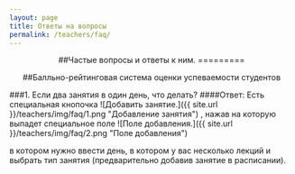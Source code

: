 ```yaml
---
layout: page
title: Ответы на вопросы
permalink: /teachers/faq/
---
```

<center>
##Частые вопросы и ответы к ним.
=========

##Балльно-рейтинговая система оценки успеваемости студентов  
</center>

###1. Если два занятия в один день, что делать? 
####Ответ: Есть специальная кнопочка ![Добавить занятие.]({{ site.url }}/teachers/img/faq/1.png "Добавление занятия") , нажав на которую выпадет специальное поле  ![Поле добавления.]({{ site.url }}/teachers/img/faq/2.png "Поле добавления") 

 в котором нужно ввести день, в котором у вас несколько лекций и выбрать тип занятия (предварительно добавив занятие в расписании).